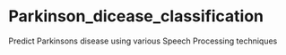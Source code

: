 # Parkinson_dicease_classification
Predict Parkinsons disease using various Speech Processing techniques
